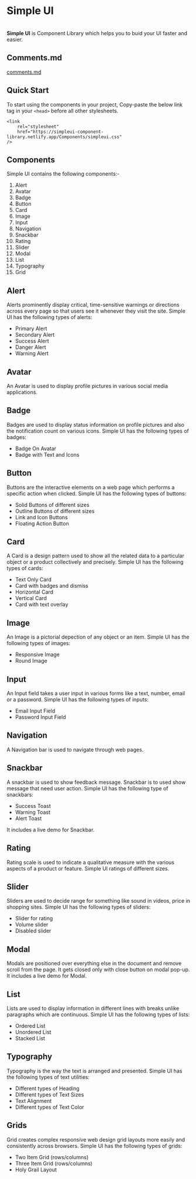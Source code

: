 <h1>Simple UI</h1>
<br>
<b>Simple UI</b> is Component Library which helps you to buid your UI faster and easier.

## Comments.md 
[comments.md](https://github.com/BalajiHarinath/Component-Library-Level1-version1/blob/temp-dev/comments.md)

<h2>Quick Start</h2>

To start using the components in your project, Copy-paste the below link tag in your ```<head>``` before all other stylesheets.
    
    <link
        rel="stylesheet"
        href="https://simpleui-component-library.netlify.app/Components/simpleui.css"
    />
    
<h2>Components</h2>

Simple UI contains the following components:-

1. Alert
2. Avatar
3. Badge
4. Button
5. Card
6. Image
7. Input
8. Navigation
9. Snackbar
10. Rating
11. Slider
12. Modal
13. List
14. Typography
15. Grid

<h2>Alert</h2>
Alerts prominently display critical, time-sensitive warnings or directions across every page so that users see it whenever they visit the site.
Simple UI has the following types of alerts:
<ul>
    <li>Primary Alert</li>
    <li>Secondary Alert</li>
    <li>Success Alert</li>
    <li>Danger Alert</li>
    <li>Warning Alert</li>
</ul>

<h2>Avatar</h2>
An Avatar is used to display profile pictures in various social media applications.

<h2>Badge</h2>
Badges are used to display status information on profile pictures and also the notification count on various icons.
Simple UI has the following types of badges:
<ul>
    <li>Badge On Avatar</li>
    <li>Badge with Text and Icons</li>
</ul>

<h2>Button</h2>
Buttons are the interactive elements on a web page which performs a specific action when clicked.
Simple UI has the following types of buttons:
<ul>
    <li>Solid Buttons of different sizes</li>
    <li>Outline Buttons of different sizes</li>
    <li>Link and Icon Buttons</li>
    <li>Floating Action Button</li>
</ul>

<h2>Card</h2>
A Card is a design pattern used to show all the related data to a particular object or a product collectively and precisely.
Simple UI has the following types of cards:
<ul>
    <li>Text Only Card</li>
    <li>Card with badges and dismiss</li>
    <li>Horizontal Card</li>
    <li>Vertical Card</li>
    <li>Card with text overlay</li>
</ul>

<h2>Image</h2>
An Image is a pictorial depection of any object or an item.
Simple UI has the following types of images:
<ul>
    <li>Responsive Image</li>
    <li>Round Image</li>
</ul>

<h2>Input</h2>
An Input field takes a user input in various forms like a text, number, email or a password.
Simple UI has the following types of inputs:
<ul>
    <li>Email Input Field</li>
    <li>Password Input Field</li>
</ul>

<h2>Navigation</h2>
A Navigation bar is used to navigate through web pages.

<h2>Snackbar</h2>
A snackbar is used to show feedback message. Snackbar is to used show message that need user action.
Simple UI has the following type of snackbars:
<ul>
    <li>Success Toast</li>
    <li>Warning Toast</li>
    <li>Alert Toast</li>
</ul>
It includes a live demo for Snackbar.

<h2>Rating</h2>
Rating scale is used to indicate a qualitative measure with the various aspects of a product or feature.
Simple UI ratings of different sizes.

<h2>Slider</h2>
Sliders are used to decide range for something like sound in videos, price in shopping sites.
Simple UI has the following types of sliders:
<ul>
    <li>Slider for rating</li>
    <li>Volume slider</li>
    <li>Disabled slider</li>
</ul>

<h2>Modal</h2>
Modals are positioned over everything else in the document and remove scroll from the page. It gets closed only with close button on modal pop-up.
It includes a live demo for Modal.

<h2>List</h2>
Lists are used to display information in different lines with breaks unlike paragraphs which are continuous.
Simple UI has the following types of lists:
<ul>
    <li>Ordered List</li>
    <li>Unordered List</li>
    <li>Stacked List</li>
</ul>

<h2>Typography</h2>
Typography is the way the text is arranged and presented.
Simple UI has the following types of text utilities:
<ul>
    <li>Different types of Heading</li>
    <li>Different types of Text Sizes</li>
    <li>Text Alignment</li>
    <li>Different types of Text Color</li>
</ul>

<h2>Grids</h2>
Grid creates complex responsive web design grid layouts more easily and consistently across browsers.
Simple UI has the following types of grids:
<ul>
    <li>Two Item Grid (rows/columns)</li>
    <li>Three Item Grid (rows/columns)</li>
    <li>Holy Grail Layout</li>
</ul>


